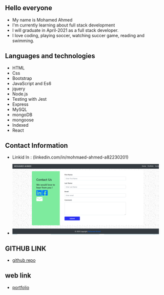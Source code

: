 ## Hello everyone
- My name is Mohamed Ahmed 
- I'm currently learning  about full stack development
- I will graduate in April-2021 as a full stack developer.
- I love coding, playing soccer, watching succer game, reading and swimming.

## Languages and technologies 
- HTML
- Css
- Bootstrap
- JavaScript and Es6
- jquery
- Node.js
- Testing with Jest
- Express
- MySQL
- mongoDB
- mongoose
- Indexed
- React


## Contact Information 
* Linkid In : (linkedin.com/in/mohmaed-ahmed-a82230201)

* ![contact image](contact.png)

## GITHUB LINK
* [github repo](https://github.com/mohamedahmed-1980/mohamedahmed-1980.git)

## web link
* [portfolio](https://mohamedahmed-1980.github.io/mohamedahmed-1980/)



